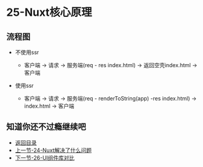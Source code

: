 # 25-Nuxt核心原理

## 流程图

* 不使用ssr
    * 客户端 -> 请求 -> 服务端(req - res index.html) -> 返回空壳index.html -> 客户端

* 使用ssr
    * 客户端 -> 请求 -> 服务端(req - renderToString(app) -res index.html) -> index.html -> 客户端

## 知道你还不过瘾继续吧       

* [返回目录](../../README.md)
* [上一节-24-Nuxt解决了什么问题](../02-生态篇/24-Nuxt解决了什么问题.md)
* [下一节-26-UI组件库对比](../02-下态篇/26-UI组件库对比.md)